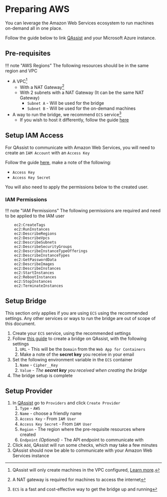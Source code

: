 # Preparing AWS

You can leverage the Amazon Web Services ecosystem to run machines on-demand all in one place.

Follow the guide below to link [QAssist](https://app.qassist.io) and your Microsoft Azure instance.

## Pre-requisites

!!! note "AWS Regions"
    The following resources should be in the same region and VPC

-   A VPC[^1]
    * With a NAT Gateway[^2]
    * With 2 subnets with a NAT Gateway (It can be the same NAT Gateway)
        * `Subnet A` - Will be used for the bridge
        * `Subnet B` - Will be used for the on-demand machines
-   A way to run the bridge, we recommend `ECS` service[^3]
    * If you wish to host it differently, follow the guide [here](../bridges/setup-bridge.md)

## Setup IAM Access

For QAssist to communicate with Amazon Web Services, you will need to create an `IAM Account` with an `Access Key`

Follow the guide [here](https://docs.aws.amazon.com/IAM/latest/UserGuide/id_credentials_access-keys.html), make a note of the following:

-   `Access Key`
-   `Access Key Secret`

You will also need to apply the permissions below to the created user.

### IAM Permissions

!!! note "IAM Permissions"
    The following permissions are required and need to be applied to the IAM user
    
        ec2:CreateTags
        ec2:RunInstances
        ec2:DescribeRegions
        ec2:DescribeVpcs
        ec2:DescribeSubnets
        ec2:DescribeSecurityGroups
        ec2:DescribeInstanceTypeOfferings
        ec2:DescribeInstanceTypes
        ec2:GetPasswordData
        ec2:DescribeImages
        ec2:DescribeInstances
        ec2:StartInstances
        ec2:RebootInstances
        ec2:StopInstances
        ec2:TerminateInstances


## Setup Bridge

This section only applies if you are using `ECS` using the recommended settings.
Any other services or ways to run the bridge are out of scope of this document.

1.  Create your `ECS` service, using the recommended settings
2.  Follow [this guide](../bridges/setup-bridge.md) to create a bridge on QAssist, with the following settings
    1. `URL` - This will be the `Domain` from the `Web App for Containers`
    2. Make a note of the **secret key** you receive in your email
3.  Set the following environment variable in the `ECS` container
    1. `Name` - `Cipher__Key`
    2. `Value` - _The **secret key** you received when creating the bridge_
4.  The bridge setup is complete

## Setup Provider

1.  In [QAssist](https://app.qassist.io) go to `Providers` and click `Create Provider`
    1. `Type` - `AWS`
    2. `Name` - choose a friendly name
    3. `Access Key` - From `IAM User`
    4. `Access Key Secret` - From `IAM User`
    5. `Region` - The region where the pre-requisite resources where created
    6. `Endpoint` _(Optional)_ - The API endpoint to communicate with
2.  Click `Add`, QAssist will run some checks, which may take a few minutes
3.  QAssist should now be able to communicate with your Amazon Web Services instance


[^1]: QAssist will only create machines in the VPC configured, [Learn more](https://docs.aws.amazon.com/vpc/latest/userguide/create-vpc.html).
[^2]: A NAT gateway is required for machines to access the internet
[^3]: `ECS` is a fast and cost-effective way to get the bridge up and running

